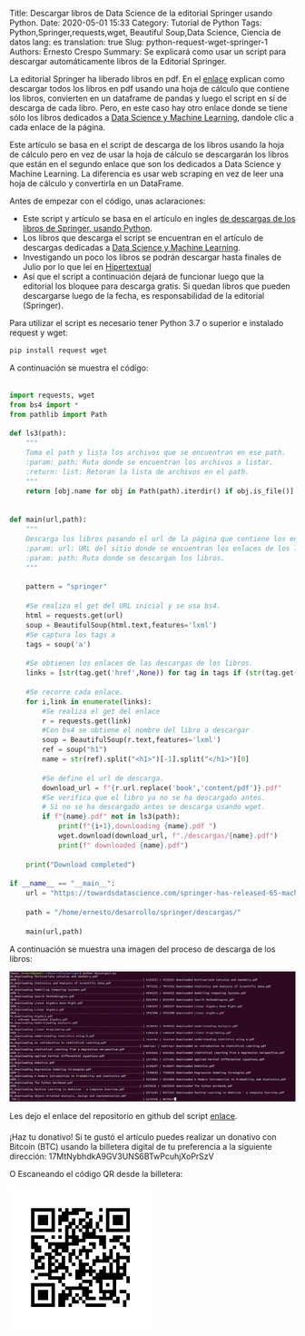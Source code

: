 Title: Descargar libros de Data Science de la editorial Springer usando Python.
Date:  2020-05-01 15:33
Category: Tutorial de Python
Tags: Python,Springer,requests,wget, Beautiful Soup,Data Science, Ciencia de datos
lang: es
translation: true
Slug: python-request-wget-springer-1
Authors: Ernesto Crespo
Summary: Se explicará como usar un script para descargar automáticamente libros de la Editorial Springer.


La editorial Springer ha liberado libros en pdf. En el [enlace](https://towardsdatascience.com/download-all-free-textbooks-from-springer-using-python-bd0b10e0ccc) explican como descargar todos los libros en pdf usando una hoja de cálculo que contiene los libros, convierten en un dataframe de pandas y luego el script en sí de descarga de cada libro. Pero, en este caso hay otro enlace donde se tiene sólo los libros dedicados a [Data Science y Machine Learning](https://towardsdatascience.com/springer-has-released-65-machine-learning-and-data-books-for-free-961f8181f189), dandole clic a cada enlace de la página.

Este artículo se basa en el script de descarga de los libros usando la hoja de cálculo pero en vez de usar la hoja de cálculo se descargarán los libros que están en el segundo enlace que son los dedicados a Data Science y Machine Learning. La diferencia es usar web scraping en vez de leer una hoja de cálculo y convertirla en un DataFrame.

Antes de empezar con el código, unas aclaraciones:

* Este script y artículo se basa en el artículo en ingles [de descargas de los libros de Springer, usando Python](https://towardsdatascience.com/download-all-free-textbooks-from-springer-using-python-bd0b10e0ccc).
* Los libros que descarga el script se encuentran en el artículo de descargas dedicadas a [Data Science y Machine Learning](https://towardsdatascience.com/springer-has-released-65-machine-learning-and-data-books-for-free-961f8181f189).
* Investigando un poco los libros se podrán descargar hasta finales de Julio por lo que leí en [Hipertextual](https://hipertextual.com/2020/04/springer-libros-gratis-cuarentena?utm_source=dlvr.it&utm_medium=socialnetworks&utm_campaign=facebook&fbclid=IwAR2SMKZmQOt6soAjxvZMi442lXH1mTn8GDVZ_6AFW_cqFZr-luRu1PuhHAI)
* Así que el script a continuación  dejará de funcionar luego que la editorial los bloquee para descarga gratis. Si quedan libros que pueden descargarse luego de la fecha, es responsabilidad de la editorial (Springer).


Para utilizar el script es necesario tener Python 3.7 o superior e instalado request y wget:

```bash
pip install request wget
```


A continuación se muestra el código:

```python

import requests, wget
from bs4 import *
from pathlib import Path

def ls3(path):
    """
    Toma el path y lista los archivos que se encuentran en ese path.
    :param: path: Ruta donde se encuentran los archivos a listar.
    :return: list: Retoran la lista de archivos en el path.
    """
    return [obj.name for obj in Path(path).iterdir() if obj.is_file()]


def main(url,path):
    """     
    Descarga los libros pasando el url de la página que contiene los enlaces.
    :param: url: URL del sitio donde se encuentran los enlaces de los libros a descargar.
    :param: path: Ruta donde se descargan los libros.
    """

    pattern = "springer"

    #Se realiza el get del URL inicial y se usa bs4.
    html = requests.get(url)
    soup = BeautifulSoup(html.text,features='lxml')
    #Se captura los tags a
    tags = soup('a')

    #Se obtienen los enlaces de las descargas de los libros.
    links = [str(tag.get('href',None)) for tag in tags if (str(tag.get('href',None)).find(pattern) != -1) and (str(tag.get('href',None)).find("link") != -1)]

    #Se recorre cada enlace.
    for i,link in enumerate(links):
        #Se realiza el get del enlace
        r = requests.get(link)
        #Con bs4 se obtiene el nombre del libro a descargar
        soup = BeautifulSoup(r.text,features='lxml')
        ref = soup("h1")
        name = str(ref).split("<h1>")[-1].split("</h1>")[0]

        #Se define el url de descarga.
        download_url = f"{r.url.replace('book','content/pdf')}.pdf"
        #Se verifica que el libro ya no se ha descargado antes.
        # Si no se ha descargado antes se descarga usando wget.  
        if f"{name}.pdf" not in ls3(path):   
            print(f"{i+1},downloading {name}.pdf ")
            wget.download(download_url, f"./descargas/{name}.pdf")
            print(f" downloaded {name}.pdf")

    print("Download completed")

if __name__ == "__main__":
    url = "https://towardsdatascience.com/springer-has-released-65-machine-learning-and-data-books-for-free-961f8181f189"

    path = "/home/ernesto/desarrollo/springer/descargas/"

    main(url,path)

```

A continuación se muestra una imagen del proceso de descarga de los libros:

![Captura de pantalla de las descargas](./images/download-springer-books.png)


Les dejo el enlace del repositorio en github del script [enlace](https://github.com/ecrespo/download_springer_ds_ml_books).

####

¡Haz tu donativo!
Si te gustó el artículo puedes realizar un donativo con Bitcoin (BTC)
usando la billetera digital de tu preferencia a la siguiente
dirección: 17MtNybhdkA9GV3UNS6BTwPcuhjXoPrSzV

O Escaneando el código QR desde la billetera:

![17MtNybhdkA9GV3UNS6BTwPcuhjXoPrSzV](./images/17MtNybhdkA9GV3UNS6BTwPcuhjXoPrSzV.png)
